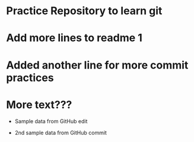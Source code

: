 # Practice Repository to learn git

# Add more lines to readme 1

# Added another line for more commit practices

# More text???

- Sample data from GitHub edit

- 2nd sample data from GitHub commit
